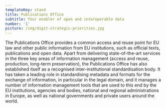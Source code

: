 ```yaml
---
templateKey: stand
title: Publications Office
subtitle: Your enabler of open and interoperable data
number: '1'
picture: /img/digit-strategic-priorities.jpg
---
```

The Publications Office provides a common access and reuse point for EU law and other public information from EU institutions, such as official texts, publications and open data. Apart from delivering state-of-the-art services in the three key areas of information management (access and reuse, production, long-term preservation), the Publications Office has also established itself as a recognised inter-institutional standardisation body. It has taken a leading role in standardising metadata and formats for the exchange of information, in particular in the legal domain, and it manages a number of information management tools that are used to this end by the EU institutions, agencies and bodies, national and regional administrations in Europe, as well as national governments and private users around the world.
